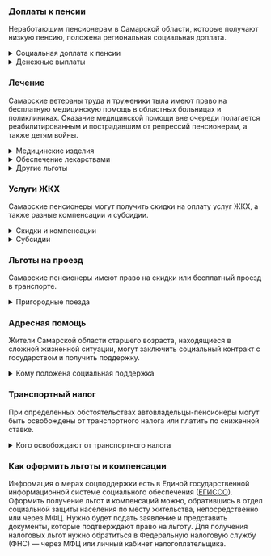 ### Доплаты к пенсии
Неработающим пенсионерам в Самарской области, которые получают низкую пенсию, положена региональная социальная доплата. 
<details>
<summary>Социальная доплата к пенсии</summary>
В Самарской области региональный прожиточный минимум пенсионера ниже общефедерального. Поэтому неработающим пенсионерам с низкой пенсией положена федеральная социальная доплата до российского прожиточного минимума пенсионера. 
В 2021 году эта сумма [составляет](https://pfr.gov.ru/grazhdanam/pensionres/soc_doplata/~7905) 10 022 рубля. Для назначения выплаты нужно обращаться в территориальное отделение Пенсионного фонда по месту своего жительства.
</details>
<details>

<summary>Денежные выплаты</summary>

Если пенсионер относится к льготной категории, ему положена ежемесячная денежная выплата (ЕДВ), которую регулярно индексируют. 
ЕДВ [выплачивают](https://docs.cntd.ru/document/945010715) Самарским пенсионерам-льготникам при условии, что их размер пенсии которых не превышает 23 075 рублей. ЕДВ ветеранов труда составляет 760 рублей, реабилитированных пенсионеров — 946 рублей. По 719 рублей полагается труженикам тыла, пенсионерам, подвергшимся репрессиям, а также ветеранам труда Самарской области. Если льготник продолжает работать, а размер его пенсии не превышает 13 500 рублей, ему полагается ежемесячная социальная выплата. Ветераны труда получают 734 рубля, а ветераны труда и подвергшиеся репрессиям — 694 рубля. Детям войны ежегодно ко Дню Победы выплачивается 1 046 рублей.
</details>

### Лечение
Самарские ветераны труда и труженики тыла имеют право на бесплатную медицинскую помощь в областных больницах и поликлиниках. Оказание медицинской помощи вне очереди полагается реабилитированным и пострадавшим от репрессий пенсионерам, а также детям войны.  
<details>

<summary>Медицинские изделия</summary>
Самарским ветеранам труда, труженикам тыла и реабилитированным пенсионерам также полагается бесплатное изготовление и ремонт зубных протезов. Льгота не распространяется на расходы по оплате стоимости драгоценных металлов и металлокерамики. 
</details>

<details>
<summary>Обеспечение лекарствами</summary>

Самарские реабилитированные и пострадавшие от репрессий пенсионеры лекарственными препаратами по назначению врача [обеспечиваются]( https://docs.cntd.ru/document/945010715) бесплатно.
</details>

<details>
<summary>Другие льготы</summary>
Труженикам тыла, реабилитированным и пострадавшим от репрессий пенсионерам и детям войны предоставляется внеочередной приём в дома-интернаты для престарелых и инвалидов и учреждения социального обслуживания.  
</details>


### Услуги ЖКХ
Самарские пенсионеры могут получить скидки на оплату услуг ЖКХ, а также разные компенсации и субсидии. 

<details>
<summary>Скидки и компенсации</summary>
Самарские ветераны труда, реабилитированные и пострадавшие от репрессий пенсионеры и труженики тыла [получают] (https://docs.cntd.ru/document/945010715) компенсацию в размере 50% за оплату жилого помещения и коммунальных услуг. 
Также компенсируется оплата взносов на капремонт членам семьи жертв политических репрессий и иждивенцам ветеранов труда. Компенсация рассчитывается, исходя из установленных в регионе минимального взноса на капремонт за 1 кв. метр и размера стандарта нормативной площади жилого помещения.  
Одинокие неработающие пенсионеры по достижении 70 лет освобождаются от взносов на капремонт на 50%, а с 80-летнего возраста — полностью. Льгота распространяется также на граждан указанного возраста, семья которых состоит из неработающих граждан пенсионного возраста (мужчины — старше 60 лет, женщины — 55 лет) и (или) инвалидов I и ll группы. 
Реабилитированные и пострадавшие от репрессий Самарские пенсионеры имеют право на первоочередную установку телефона бесплатно. 
</details>

<details>
<summary>Субсидии</summary>

Пенсионеры могут получить субсидию на оплату услуг ЖКХ при расходах на коммунальные услуги в 10% дохода малообеспеченного одинокого пенсионера или его семьи, имеющих доход меньше одного прожиточного минимума. Если доход выше, субсидию можно оформить при тратах в 22%. 

</details>

### Льготы на проезд
Самарские пенсионеры имеют право на скидки или бесплатный проезд в транспорте. 
<details>
<summary>Пригородные поезда</summary>

Неработающим пенсионерам, получающим выплаты от Пенсионного фонда и не имеющим права на ЕДВ за счёт федерального или регионального бюджета Самарской области установлена ежемесячная выплата в размере 270 рублей на оплату проезда на городском и внутрирайонном общественном транспорте (кроме такси). 
Пенсионеры, вышедшие на заслуженный отдых после 31 марта 2015 года, оформить выплату смогут только при условии, что размер их пенсии не превышает 1,5 прожиточных минимума.
</details>

### Адресная помощь
Жители Самарской области старшего возраста, находящиеся в сложной жизненной ситуации, могут заключить социальный контракт с государством и получить поддержку.

<details>
<summary>Кому положена социальная поддержка</summary>

Пенсионерам, которые по не зависящим от них причинам оказались в трудной жизненной ситуации, оказывают адресную помощь. Она может быть в виде денежных выплат, ежемесячных или единовременных, либо в натуральной форме — обеспечения продуктами питания, одеждой и обувью, медикаментами и прочее. С нуждающимися пенсионерами может быть заключён социальный контракт.

</details>

### Транспортный налог
При определенных обстоятельствах автовладельцы-пенсионеры могут быть освобождены от транспортного налога или платить по сниженной ставке. 
<details>
<summary>Кого освобождают от транспортного налога</summary>
В Самарской области пенсионеры, а также мужчины старше 60 лет, женщины — 55 лет на 50% освобождаются от уплаты [транспортного налога] (https://www.nalog.gov.ru/rn77/service/tax/d1103389/) на одно транспортное средство каждого вида: легковой автомобиль с мощностью двигателя до 100 л. с., мотоцикл (мотороллер) мощностью до 40 л. с., катера, моторные лодки — до 30 л. с., а также самоходные ТС, машины и механизмы на пневматическом или гусеничном ходу, если их мощность не превышает 100 л. с. 
Инвалиды, ветераны ВОВ или боевых действий, граждане, подвергшиеся радиации полностью освобождаются от сборов на указанные транспортные средства.
</details>

### Как оформить льготы и компенсации 
Информация о мерах соцподдержки есть в Единой государственной информационной системе социального обеспечения ([ЕГИССО]( http://egisso.ru/site/client/#/)). Оформить получение льгот и компенсаций можно, обратившись в отдел социальной защиты населения по месту жительства, непосредственно или через МФЦ. Нужно будет подать заявление и представить документы, которые подтверждают право на льготу. Для получения налоговых льгот нужно обратиться в Федеральную налоговую службу (ФНС) — через МФЦ или личный кабинет налогоплательщика.

















